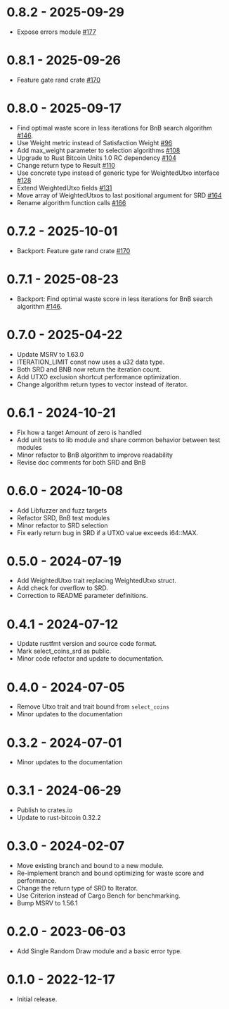 # 0.8.2 - 2025-09-29

- Expose errors module [ #177](https://github.com/p2pderivatives/rust-bitcoin-coin-selection/pull/177) 

# 0.8.1 - 2025-09-26

- Feature gate rand crate [#170](https://github.com/p2pderivatives/rust-bitcoin-coin-selection/pull/170)

# 0.8.0 - 2025-09-17

- Find optimal waste score in less iterations for BnB search algorithm [#146](https://github.com/p2pderivatives/rust-bitcoin-coin-selection/pull/146).
- Use Weight metric instead of Satisfaction Weight [#96](https://github.com/p2pderivatives/rust-bitcoin-coin-selection/pull/96)
- Add max_weight parameter to selection algorithms [#108](https://github.com/p2pderivatives/rust-bitcoin-coin-selection/pull/108)
- Upgrade to Rust Bitcoin Units 1.0 RC dependency [#104](https://github.com/p2pderivatives/rust-bitcoin-coin-selection/pull/110)
- Change return type to Result [#110](https://github.com/p2pderivatives/rust-bitcoin-coin-selection/pull/114)
- Use concrete type instead of generic type for WeightedUtxo interface [#128](https://github.com/p2pderivatives/rust-bitcoin-coin-selection/pull/128)
- Extend WeightedUtxo fields [#131](https://github.com/p2pderivatives/rust-bitcoin-coin-selection/pull/131)
- Move array of WeightedUtxos to last positional argument for SRD [#164](https://github.com/p2pderivatives/rust-bitcoin-coin-selection/pull/164)
- Rename algorithm function calls [#166](https://github.com/p2pderivatives/rust-bitcoin-coin-selection/pull/164)

# 0.7.2 - 2025-10-01

- Backport: Feature gate rand crate [#170](https://github.com/p2pderivatives/rust-bitcoin-coin-selection/pull/170)

# 0.7.1 - 2025-08-23

- Backport: Find optimal waste score in less iterations for BnB search algorithm [#146](https://github.com/p2pderivatives/rust-bitcoin-coin-selection/pull/146).

# 0.7.0 - 2025-04-22

- Update MSRV to 1.63.0
- ITERATION_LIMIT const now uses a u32 data type.
- Both SRD and BNB now return the iteration count.
- Add UTXO exclusion shortcut performance optimization.
- Change algorithm return types to vector instead of iterator.

# 0.6.1 - 2024-10-21

- Fix how a target Amount of zero is handled
- Add unit tests to lib module and share common behavior between test modules
- Minor refactor to BnB algorithm to improve readability
- Revise doc comments for both SRD and BnB

# 0.6.0 - 2024-10-08

- Add Libfuzzer and fuzz targets
- Refactor SRD, BnB test modules
- Minor refactor to SRD selection
- Fix early return bug in SRD if a UTXO value exceeds i64::MAX.

# 0.5.0 - 2024-07-19

- Add WeightedUtxo trait replacing WeightedUtxo struct. 
- Add check for overflow to SRD.
- Correction to README parameter definitions.

# 0.4.1 - 2024-07-12

- Update rustfmt version and source code format.
- Mark select_coins_srd as public.
- Minor code refactor and update to documentation.

# 0.4.0 - 2024-07-05

- Remove Utxo trait and trait bound from `select_coins`
- Minor updates to the documentation

# 0.3.2 - 2024-07-01

- Minor updates to the documentation

# 0.3.1 - 2024-06-29

- Publish to crates.io
- Update to rust-bitcoin 0.32.2 

# 0.3.0 - 2024-02-07

- Move existing branch and bound to a new module.
- Re-implement branch and bound optimizing for waste score and performance.
- Change the return type of SRD to Iterator.
- Use Criterion instead of Cargo Bench for benchmarking.
- Bump MSRV to 1.56.1

# 0.2.0 - 2023-06-03

- Add Single Random Draw module and a basic error type.

# 0.1.0 - 2022-12-17

* Initial release.

